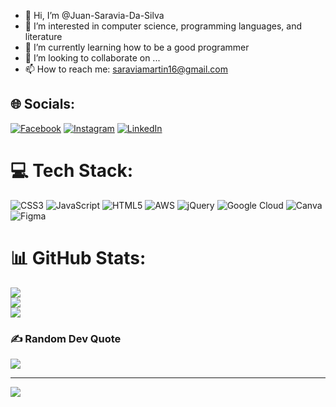 - 👋 Hi, I’m @Juan-Saravia-Da-Silva
- 👀 I’m interested in computer science, programming languages, and literature
- 🌱 I’m currently learning how to be a good programmer 
- 💞️ I’m looking to collaborate on ... 
- 📫 How to reach me: saraviamartin16@gmail.com


## 🌐 Socials:
[![Facebook](https://img.shields.io/badge/Facebook-%231877F2.svg?logo=Facebook&logoColor=white)](https://facebook.com/https://www.facebook.com/martin.saraviadasilva/) [![Instagram](https://img.shields.io/badge/Instagram-%23E4405F.svg?logo=Instagram&logoColor=white)](https://instagram.com/https://www.instagram.com/juan.martinsaravia/) [![LinkedIn](https://img.shields.io/badge/LinkedIn-%230077B5.svg?logo=linkedin&logoColor=white)](https://linkedin.com/in/https://www.linkedin.com/in/juanmartin96/) 

# 💻 Tech Stack:
![CSS3](https://img.shields.io/badge/css3-%231572B6.svg?style=for-the-badge&logo=css3&logoColor=white) ![JavaScript](https://img.shields.io/badge/javascript-%23323330.svg?style=for-the-badge&logo=javascript&logoColor=%23F7DF1E) ![HTML5](https://img.shields.io/badge/html5-%23E34F26.svg?style=for-the-badge&logo=html5&logoColor=white) ![AWS](https://img.shields.io/badge/AWS-%23FF9900.svg?style=for-the-badge&logo=amazon-aws&logoColor=white) ![jQuery](https://img.shields.io/badge/jquery-%230769AD.svg?style=for-the-badge&logo=jquery&logoColor=white) ![Google Cloud](https://img.shields.io/badge/Google%20Cloud-%234285F4.svg?style=for-the-badge&logo=google-cloud&logoColor=white) ![Canva](https://img.shields.io/badge/Canva-%2300C4CC.svg?style=for-the-badge&logo=Canva&logoColor=white) 	![Figma](https://img.shields.io/badge/figma-%23F24E1E.svg?style=for-the-badge&logo=figma&logoColor=white)
# 📊 GitHub Stats:
![](https://github-readme-stats.vercel.app/api?username=Juan-Saravia-Da-Silva&theme=dark&hide_border=false&include_all_commits=false&count_private=false)<br/>
![](https://github-readme-streak-stats.herokuapp.com/?user=Juan-Saravia-Da-Silva&theme=dark&hide_border=false)<br/>
![](https://github-readme-stats.vercel.app/api/top-langs/?username=Juan-Saravia-Da-Silva&theme=dark&hide_border=false&include_all_commits=false&count_private=false&layout=compact)

### ✍️ Random Dev Quote
![](https://quotes-github-readme.vercel.app/api?type=vetical&theme=gruvbox)

---
[![](https://visitcount.itsvg.in/api?id=Juan-Saravia-Da-Silva&icon=2&color=11)](https://visitcount.itsvg.in)

<!-- Proudly created with GPRM ( https://gprm.itsvg.in ) -->
